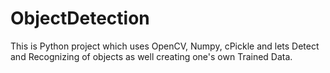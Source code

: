 # ObjectDetection
This is Python project which uses OpenCV, Numpy, cPickle and lets Detect and Recognizing of objects as well creating one's own Trained Data.
